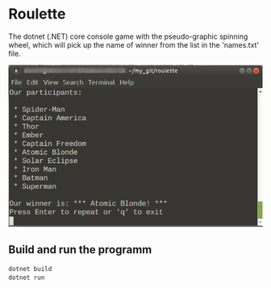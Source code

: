 # Roulette

The dotnet (.NET) core console game with the pseudo-graphic spinning wheel, which will pick up the name of winner from the list in the 'names.txt' file.

![Console game](./img/screenshot.png?raw=true)

## Build and run the programm

```bash
dotnet build
dotnet run
```
